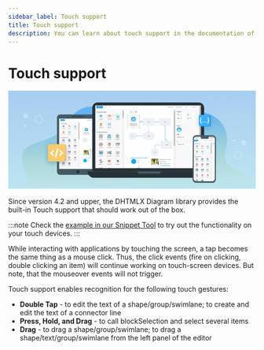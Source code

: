 ```yaml
---
sidebar_label: Touch support
title: Touch support
description: You can learn about touch support in the documentation of the DHTMLX JavaScript Diagram library. Browse developer guides and API reference, try out code examples and live demos, and download a free 30-day evaluation version of DHTMLX Diagram.
---
```


# Touch support

![](../assets/touch_support.png)

Since version 4.2 and upper, the DHTMLX Diagram library provides the built-in Touch support that should work out of the box.

:::note
Check the <a href="https://snippet.dhtmlx.com/2z0a18oz?tag=diagram&mode=mobile"  target="_blank">example in our Snippet Tool</a> to try out the functionality on your touch devices.
:::

While interacting with applications by touching the screen, a tap becomes the same thing as a mouse click.
Thus, the click events (fire on clicking, double clicking an item) will continue working on touch-screen devices. But note, that the mouseover events will not trigger.

Touch support enables recognition for the following touch gestures:

- **Double Tap** - to edit the text of a shape/group/swimlane; to create and edit the text of a connector line
- **Press, Hold, and Drag** - to call blockSelection and select several items
- **Drag** - to drag a shape/group/swimlane; to drag a shape/text/group/swimlane from the left panel of the editor
